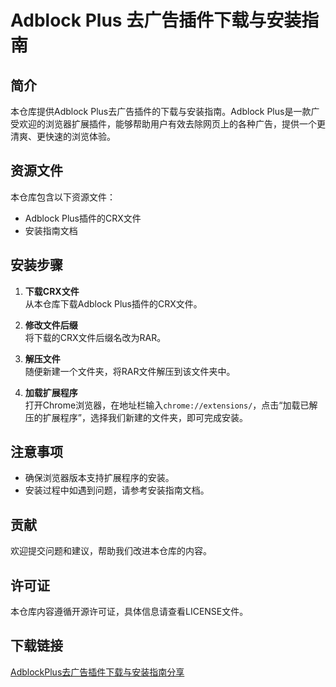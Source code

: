 # Adblock Plus 去广告插件下载与安装指南

## 简介
本仓库提供Adblock Plus去广告插件的下载与安装指南。Adblock Plus是一款广受欢迎的浏览器扩展插件，能够帮助用户有效去除网页上的各种广告，提供一个更清爽、更快速的浏览体验。

## 资源文件
本仓库包含以下资源文件：
- Adblock Plus插件的CRX文件
- 安装指南文档

## 安装步骤
1. **下载CRX文件**  
   从本仓库下载Adblock Plus插件的CRX文件。

2. **修改文件后缀**  
   将下载的CRX文件后缀名改为RAR。

3. **解压文件**  
   随便新建一个文件夹，将RAR文件解压到该文件夹中。

4. **加载扩展程序**  
   打开Chrome浏览器，在地址栏输入`chrome://extensions/`，点击“加载已解压的扩展程序”，选择我们新建的文件夹，即可完成安装。

## 注意事项
- 确保浏览器版本支持扩展程序的安装。
- 安装过程中如遇到问题，请参考安装指南文档。

## 贡献
欢迎提交问题和建议，帮助我们改进本仓库的内容。

## 许可证
本仓库内容遵循开源许可证，具体信息请查看LICENSE文件。

## 下载链接

[AdblockPlus去广告插件下载与安装指南分享](https://pan.quark.cn/s/c183365a1978)
